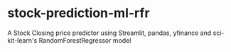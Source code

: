 # stock-prediction-ml-rfr
A Stock Closing price predictor using Streamlit, pandas, yfinance and sci-kit-learn's RandomForestRegressor model
